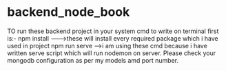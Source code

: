 # backend_node_book
TO run these backend project in your system cmd to write on terminal first is:-
npm install --->these will install every required package which i have used in project
npm run serve -->i am using these cmd because i have written serve script which will run nodemon on server.
Please check your mongodb configuration as per my models amd port number.
